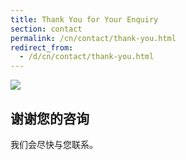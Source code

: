 ```yaml
---
title: Thank You for Your Enquiry
section: contact
permalink: /cn/contact/thank-you.html
redirect_from:
  - /d/cn/contact/thank-you.html
---
```


<section class="thankyou">
  <img src="{{ site.baseurl }}/assets/img/contact/thumb-up.png" />
  <h1 class="mw">谢谢您的咨询</h1>
  <p>我们会尽快与您联系。</p>
</section>